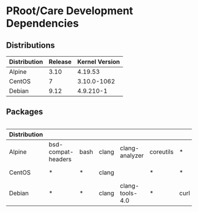 # PRoot/Care Development Dependencies

## Distributions

| Distribution | Release | Kernel Version |
| ------------ | ------- | -------------- |
| Alpine       | 3.10    | 4.19.53        |
| CentOS       | 7       | 3.10.0-1062    |
| Debian       | 9.12    | 4.9.210-1      |

## Packages

<div style="overflow: auto">

| Distribution |                    |      |       |                  |          |      |     |     |     |      |      |                  |               |     |      |         |          |              |           |        |      |                   |            |
| ------------ | ------------------ | ---- | ----- | ---------------- | -------- | ---- | --- | --- | --- | ---- | ---- | ---------------- | ------------- | --- | ---- | ------- | -------- | ------------ | --------- | ------ | ---- | --------------- | -------- |
| Alpine       | bsd-compat-headers | bash | clang | clang-analyzer  | coreutils | *    | gcc |     | git | grep |      | libarchive-dev   | linux-headers | lzo | make | mcookie | musl-dev | python2-dev  |           |        | swig | talloc-dev    | uthash-dev |
| CentOS       | *                  | *    | clang |                 | *         | *    | *   |     | git | *    |      | libarchive-devel | *             |     | *    |         | **       | python-devel |           | strace | swig | libtalloc-devel | uthash-devel |
| Debian       | *                  | *    | clang | clang-tools-4.0 | *         | curl | gcc | gdb | git | *    | lcov | libarchive-dev   | *             |     | make |         |          |              | sloccount | strace | swig | libtalloc-dev | uthash-dev |

</div>

[alpine-ref]: https://alpinelinux.org
[centos-ref]: https://centos.org
[debian-ref]: https://www.debian.org
